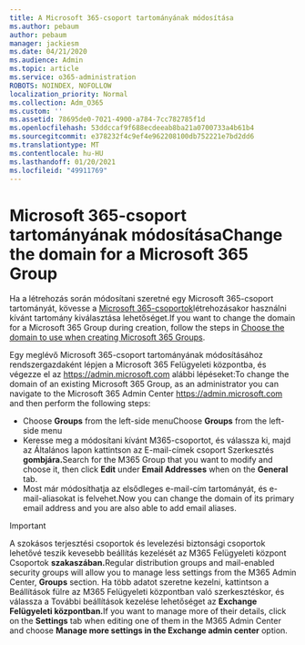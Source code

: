 ```yaml
---
title: A Microsoft 365-csoport tartományának módosítása
ms.author: pebaum
author: pebaum
manager: jackiesm
ms.date: 04/21/2020
ms.audience: Admin
ms.topic: article
ms.service: o365-administration
ROBOTS: NOINDEX, NOFOLLOW
localization_priority: Normal
ms.collection: Adm_O365
ms.custom: ''
ms.assetid: 78695de0-7021-4900-a784-7cc782785f1d
ms.openlocfilehash: 53ddccaf9f688ecdeeab8ba21a0700733a4b61b4
ms.sourcegitcommit: e378232f4c9ef4e962208100db752221e7bd2dd6
ms.translationtype: MT
ms.contentlocale: hu-HU
ms.lasthandoff: 01/20/2021
ms.locfileid: "49911769"
---
```

# <a name="change-the-domain-for-a-microsoft-365-group"></a><span data-ttu-id="d3f1f-102">Microsoft 365-csoport tartományának módosítása</span><span class="sxs-lookup"><span data-stu-id="d3f1f-102">Change the domain for a Microsoft 365 Group</span></span>

<span data-ttu-id="d3f1f-103">Ha a létrehozás során módosítani szeretné egy Microsoft 365-csoport tartományát, kövesse a [Microsoft 365-csoportok](https://docs.microsoft.com/microsoft-365/admin/create-groups/choose-domain-to-create-groups)létrehozásakor használni kívánt tartomány kiválasztása lehetőséget.</span><span class="sxs-lookup"><span data-stu-id="d3f1f-103">If you want to change the domain for a Microsoft 365 Group during creation, follow the steps in [Choose the domain to use when creating Microsoft 365 Groups](https://docs.microsoft.com/microsoft-365/admin/create-groups/choose-domain-to-create-groups).</span></span>

<span data-ttu-id="d3f1f-104">Egy meglévő Microsoft 365-csoport tartományának módosításához rendszergazdaként lépjen a Microsoft 365 Felügyeleti központba, és végezze el az https://admin.microsoft.com alábbi lépéseket:</span><span class="sxs-lookup"><span data-stu-id="d3f1f-104">To change the domain of an existing Microsoft 365 Group, as an administrator you can navigate to the Microsoft 365 Admin Center https://admin.microsoft.com and then perform the following steps:</span></span>

- <span data-ttu-id="d3f1f-105">Choose **Groups** from the left-side menu</span><span class="sxs-lookup"><span data-stu-id="d3f1f-105">Choose **Groups** from the left-side menu</span></span>
- <span data-ttu-id="d3f1f-106">Keresse meg a módosítani kívánt M365-csoportot, és  válassza  ki, majd az Általános lapon kattintson az E-mail-címek csoport Szerkesztés **gombjára.**</span><span class="sxs-lookup"><span data-stu-id="d3f1f-106">Search for the M365 Group that you want to modify and choose it, then click **Edit** under **Email Addresses** when on the **General** tab.</span></span>
- <span data-ttu-id="d3f1f-107">Most már módosíthatja az elsődleges e-mail-cím tartományát, és e-mail-aliasokat is felvehet.</span><span class="sxs-lookup"><span data-stu-id="d3f1f-107">Now you can change the domain of its primary email address and you are also able to add email aliases.</span></span>

> [!IMPORTANT]
> <span data-ttu-id="d3f1f-108">A szokásos terjesztési csoportok és levelezési biztonsági csoportok lehetővé teszik kevesebb beállítás kezelését az M365 Felügyeleti központ Csoportok **szakaszában.**</span><span class="sxs-lookup"><span data-stu-id="d3f1f-108">Regular distribution groups and mail-enabled security groups will allow you to manage less settings from the M365 Admin Center, **Groups** section.</span></span> <span data-ttu-id="d3f1f-109">Ha több adatot szeretne kezelni, kattintson  a Beállítások fülre az M365 Felügyeleti központban való szerkesztéskor, és válassza a További beállítások kezelése lehetőséget az **Exchange Felügyeleti központban.**</span><span class="sxs-lookup"><span data-stu-id="d3f1f-109">If you want to manage more of their details, click on the **Settings** tab when editing one of them in the M365 Admin Center and choose **Manage more settings in the Exchange admin center** option.</span></span>